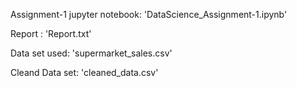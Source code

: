 Assignment-1 jupyter notebook: 'DataScience_Assignment-1.ipynb'

Report : 'Report.txt'

Data set used: 'supermarket_sales.csv'


Cleand Data set: 'cleaned_data.csv'
